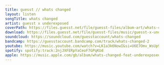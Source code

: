 ```yaml
---
title: guesst // whats changed
layout: listen
songTitle: whats changed
artist: guesst x underexposed
coverPath: https://files.guesst.net/file/guesst-files/album-art/whats-changed-cover.jpg
download: https://files.guesst.net/file/guesst-files/music/guesst-x-underexposed-whats-changed.aiff
soundcloud: https://soundcloud.com/guesstaccount/whats-changed
bandcamp: https://guesstaccount.bandcamp.com/track/whats-changed-2
youtube: https://music.youtube.com/watch?v=LK1a3k6NowI&si=U6E7Omv_WsUp9bKI
spotify: spotify:track:2njJXFERpYaCeoF7GPqKUd
apple: https://music.apple.com/gb/album/whats-changed-feat-underexposed/1655536738?i=1655536739
---
```

